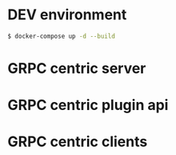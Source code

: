 # DEV environment
```bash
$ docker-compose up -d --build
```

# GRPC centric server

# GRPC centric plugin api

# GRPC centric clients